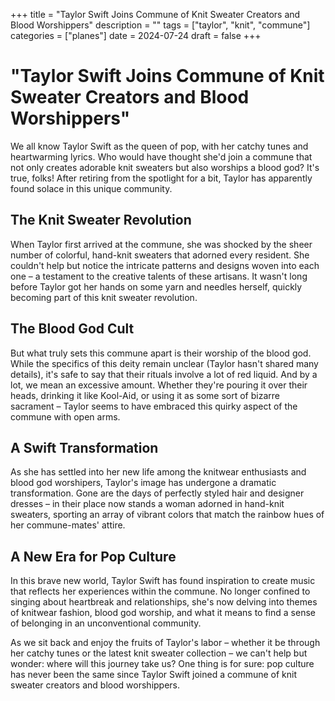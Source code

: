 +++
title = "Taylor Swift Joins Commune of Knit Sweater Creators and Blood Worshippers"
description = ""
tags = ["taylor", "knit", "commune"]
categories = ["planes"]
date = 2024-07-24
draft = false
+++

# "Taylor Swift Joins Commune of Knit Sweater Creators and Blood Worshippers"
We all know Taylor Swift as the queen of pop, with her catchy tunes and heartwarming lyrics. Who would have thought she'd join a commune that not only creates adorable knit sweaters but also worships a blood god? It's true, folks! After retiring from the spotlight for a bit, Taylor has apparently found solace in this unique community.

## The Knit Sweater Revolution
When Taylor first arrived at the commune, she was shocked by the sheer number of colorful, hand-knit sweaters that adorned every resident. She couldn't help but notice the intricate patterns and designs woven into each one – a testament to the creative talents of these artisans. It wasn't long before Taylor got her hands on some yarn and needles herself, quickly becoming part of this knit sweater revolution.

## The Blood God Cult
But what truly sets this commune apart is their worship of the blood god. While the specifics of this deity remain unclear (Taylor hasn't shared many details), it's safe to say that their rituals involve a lot of red liquid. And by a lot, we mean an excessive amount. Whether they're pouring it over their heads, drinking it like Kool-Aid, or using it as some sort of bizarre sacrament – Taylor seems to have embraced this quirky aspect of the commune with open arms.

## A Swift Transformation
As she has settled into her new life among the knitwear enthusiasts and blood god worshipers, Taylor's image has undergone a dramatic transformation. Gone are the days of perfectly styled hair and designer dresses – in their place now stands a woman adorned in hand-knit sweaters, sporting an array of vibrant colors that match the rainbow hues of her commune-mates' attire.

## A New Era for Pop Culture
In this brave new world, Taylor Swift has found inspiration to create music that reflects her experiences within the commune. No longer confined to singing about heartbreak and relationships, she's now delving into themes of knitwear fashion, blood god worship, and what it means to find a sense of belonging in an unconventional community.

As we sit back and enjoy the fruits of Taylor's labor – whether it be through her catchy tunes or the latest knit sweater collection – we can't help but wonder: where will this journey take us? One thing is for sure: pop culture has never been the same since Taylor Swift joined a commune of knit sweater creators and blood worshippers.